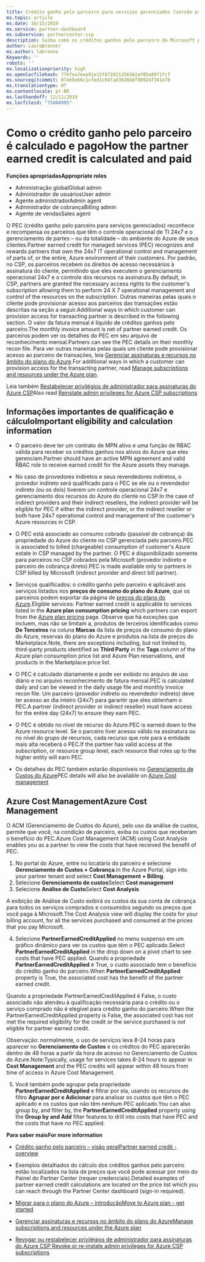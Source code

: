 ```yaml
---
title: Crédito ganho pelo parceiro para serviços gerenciados (versão prévia) | Partner Center
ms.topic: article
ms.date: 10/15/2019
ms.service: partner-dashboard
ms.subservice: partnercenter-csp
description: Saiba como os créditos ganhos pelo parceiro da Microsoft para serviços gerenciados são calculados e pagos e como verificar se você é qualificado.
author: LauraBrenner
ms.author: labrenne
Keywords: ''
robots: ''
ms.localizationpriority: high
ms.openlocfilehash: 776fea7eea91e15f872021356562af05e89f1fcf
ms.sourcegitcommit: 07eb5eb6c1cfed1c84fad3626b8f989247341e70
ms.translationtype: HT
ms.contentlocale: pt-BR
ms.lasthandoff: 12/11/2019
ms.locfileid: "75004995"
---
```

# <a name="how-the-partner-earned-credit-is-calculated-and-paid"></a><span data-ttu-id="8aa97-103">Como o crédito ganho pelo parceiro é calculado e pago</span><span class="sxs-lookup"><span data-stu-id="8aa97-103">How the partner earned credit is calculated and paid</span></span>

<span data-ttu-id="8aa97-104">**Funções apropriadas**</span><span class="sxs-lookup"><span data-stu-id="8aa97-104">**Appropriate roles**</span></span>
-   <span data-ttu-id="8aa97-105">Administração global</span><span class="sxs-lookup"><span data-stu-id="8aa97-105">Global admin</span></span>
-   <span data-ttu-id="8aa97-106">Administrador de usuários</span><span class="sxs-lookup"><span data-stu-id="8aa97-106">User admin</span></span>
-   <span data-ttu-id="8aa97-107">Agente administrador</span><span class="sxs-lookup"><span data-stu-id="8aa97-107">Admin agent</span></span>
-   <span data-ttu-id="8aa97-108">Administrador de cobrança</span><span class="sxs-lookup"><span data-stu-id="8aa97-108">Billing admin</span></span>
-   <span data-ttu-id="8aa97-109">Agente de vendas</span><span class="sxs-lookup"><span data-stu-id="8aa97-109">Sales agent</span></span>

<span data-ttu-id="8aa97-110">O PEC (crédito ganho pelo parceiro para serviços gerenciados) reconhece e recompensa os parceiros que têm o controle operacional de TI 24x7 e o gerenciamento de partes – ou da totalidade – do ambiente do Azure de seus clientes.</span><span class="sxs-lookup"><span data-stu-id="8aa97-110">Partner earned credit for managed services (PEC) recognizes and rewards partners that own the 24x7 IT operational control and management of parts of, or the entire, Azure environment of their customers.</span></span> <span data-ttu-id="8aa97-111">Por padrão, no CSP, os parceiros recebem os direitos de acesso necessários à assinatura do cliente, permitindo que eles executem o gerenciamento operacional 24x7 e o controle dos recursos na assinatura.</span><span class="sxs-lookup"><span data-stu-id="8aa97-111">By default, in CSP, partners are granted the necessary access rights to the customer's subscription allowing them to perform 24 X 7 operational management and control of the resources on the subscription.</span></span> <span data-ttu-id="8aa97-112">Outras maneiras pelas quais o cliente pode provisionar acesso aos parceiros das transações estão descritas na seção a seguir.</span><span class="sxs-lookup"><span data-stu-id="8aa97-112">Additional ways in which customer can provision access for transacting partner is described in the following section.</span></span> <span data-ttu-id="8aa97-113">O valor da fatura mensal é líquido de créditos ganhos pelo parceiro.</span><span class="sxs-lookup"><span data-stu-id="8aa97-113">The monthly invoice amount is net of partner earned credit.</span></span> <span data-ttu-id="8aa97-114">Os parceiros podem ver os detalhes do PEC em seu arquivo de reconhecimento mensal.</span><span class="sxs-lookup"><span data-stu-id="8aa97-114">Partners can see the PEC details on their monthly recon file.</span></span> <span data-ttu-id="8aa97-115">Para ver outras maneiras pelas quais um cliente pode provisionar acesso ao parceiro de transações, leia [Gerenciar assinaturas e recursos no âmbito do plano do Azure](azure-plan-manage.md).</span><span class="sxs-lookup"><span data-stu-id="8aa97-115">For additional ways in which a customer can provision access for the transacting partner, read [Manage subscriptions and resources under the Azure plan](azure-plan-manage.md).</span></span>

<span data-ttu-id="8aa97-116">Leia também [Restabelecer privilégios de administrador para assinaturas do Azure CSP](revoke-reinstate-csp.md)</span><span class="sxs-lookup"><span data-stu-id="8aa97-116">Also read [Reinstate admin privileges for Azure CSP subscriptions](revoke-reinstate-csp.md)</span></span>

## <a name="important-eligibility-and-calculation-information"></a><span data-ttu-id="8aa97-117">Informações importantes de qualificação e cálculo</span><span class="sxs-lookup"><span data-stu-id="8aa97-117">Important eligibility and calculation information</span></span>

- <span data-ttu-id="8aa97-118">O parceiro deve ter um contrato de MPN ativo e uma função de RBAC válida para receber os créditos ganhos nos ativos do Azure que eles gerenciam.</span><span class="sxs-lookup"><span data-stu-id="8aa97-118">Partner should have an active MPN agreement and valid RBAC role to receive earned credit for the Azure assets they manage.</span></span> 

- <span data-ttu-id="8aa97-119">No caso de provedores indiretos e seus revendedores indiretos, o provedor indireto será qualificado para o PEC se ele ou o revendedor indireto (ou os dois) tiverem um controle operacional 24x7 e gerenciamento dos recursos do Azure do cliente no CSP.</span><span class="sxs-lookup"><span data-stu-id="8aa97-119">In the case of indirect providers and their indirect resellers, the indirect provider will be eligible for PEC if either the indirect provider, or the indirect reseller or both have 24x7 operational control and management of the customer's Azure resources in CSP.</span></span>

- <span data-ttu-id="8aa97-120">O PEC está associado ao consumo cobrado (passível de cobrança) da propriedade do Azure do cliente no CSP gerenciada pelo parceiro.</span><span class="sxs-lookup"><span data-stu-id="8aa97-120">PEC is associated to billed (chargeable) consumption of customer's Azure estate in CSP managed by the partner.</span></span> <span data-ttu-id="8aa97-121">O PEC é disponibilizado somente para parceiros no CSP cobrados pela Microsoft (provedor indireto e parceiro de cobrança direto).</span><span class="sxs-lookup"><span data-stu-id="8aa97-121">PEC is made available only to partners in CSP billed by Microsoft (indirect provider and direct bill partner).</span></span> 

- <span data-ttu-id="8aa97-122">Serviços qualificados: o crédito ganho pelo parceiro é aplicável aos serviços listados nos **preços de consumo do plano do Azure**, que os parceiros podem exportar da página de [preços do plano do Azure](https://partner.microsoft.com/commerce/sales).</span><span class="sxs-lookup"><span data-stu-id="8aa97-122">Eligible services: Partner earned credit is applicable to services listed in the **Azure plan consumption pricing** which partners can export from the [Azure plan pricing](https://partner.microsoft.com/commerce/sales) page.</span></span> <span data-ttu-id="8aa97-123">Observe que há exceções que incluem, mas não se limitam a, produtos de terceiros identificados como **De Terceiros** na coluna **Marcas** da lista de preços de consumo do plano do Azure, reservas do plano do Azure e produtos na lista de preços do Marketplace.</span><span class="sxs-lookup"><span data-stu-id="8aa97-123">Note, there are exceptions including, but not limited to, third-party products identified as **Third Party** in  the **Tags** column of the Azure plan consumption price list and Azure Plan reservations, and products in the Marketplace price list.</span></span>

- <span data-ttu-id="8aa97-124">O PEC é calculado diariamente e pode ser exibido no arquivo de uso diário e no arquivo reconhecimento de fatura mensal.</span><span class="sxs-lookup"><span data-stu-id="8aa97-124">PEC is calculated daily and can be viewed in the daily usage file and monthly invoice recon file.</span></span> <span data-ttu-id="8aa97-125">Um parceiro (provedor indireto ou revendedor indireto) deve ter acesso ao dia inteiro (24x7) para garantir que eles obtenham o PEC.</span><span class="sxs-lookup"><span data-stu-id="8aa97-125">A partner (indirect provider or indirect reseller) must have access for the entire day (24x7) to ensure they earn PEC.</span></span>  

- <span data-ttu-id="8aa97-126">O PEC é obtido no nível de recurso do Azure.</span><span class="sxs-lookup"><span data-stu-id="8aa97-126">PEC is earned down to the Azure resource level.</span></span> <span data-ttu-id="8aa97-127">Se o parceiro tiver acesso válido na assinatura ou no nível do grupo de recursos, cada recurso que role para a entidade mais alta receberá o PEC.</span><span class="sxs-lookup"><span data-stu-id="8aa97-127">If the partner has valid access at the subscription, or resource group level, each resource that roles up to the higher entity will earn PEC.</span></span>  

- <span data-ttu-id="8aa97-128">Os detalhes do PEC também estarão disponíveis no [Gerenciamento de Custos do Azure](https://go.microsoft.com/fwlink/?linkid=2106482)</span><span class="sxs-lookup"><span data-stu-id="8aa97-128">PEC details will also be available on [Azure Cost management](https://go.microsoft.com/fwlink/?linkid=2106482)</span></span>

## <a name="azure-cost-management"></a><span data-ttu-id="8aa97-129">Azure Cost Management</span><span class="sxs-lookup"><span data-stu-id="8aa97-129">Azure Cost Management</span></span>

 <span data-ttu-id="8aa97-130">O ACM (Gerenciamento de Custos do Azure), pelo uso da análise de custos, permite que você, na condição de parceiro, exiba os custos que receberam o benefício do PEC.</span><span class="sxs-lookup"><span data-stu-id="8aa97-130">Azure Cost Management (ACM) using Cost Analysis enables you as a partner to view the costs that have received the benefit of PEC.</span></span>  

1. <span data-ttu-id="8aa97-131">No portal do Azure, entre no locatário do parceiro e selecione **Gerenciamento de Custos + Cobrança**.</span><span class="sxs-lookup"><span data-stu-id="8aa97-131">In the Azure Portal, sign into your partner tenant and select **Cost Management + Billing**.</span></span>
2.  <span data-ttu-id="8aa97-132">Selecione **Gerenciamento de custos**</span><span class="sxs-lookup"><span data-stu-id="8aa97-132">Select **Cost management**</span></span>
3.  <span data-ttu-id="8aa97-133">Selecione **Análise de Custo**</span><span class="sxs-lookup"><span data-stu-id="8aa97-133">Select **Cost Analysis**</span></span>

<span data-ttu-id="8aa97-134">A exibição de Análise de Custo exibirá os custos da sua conta de cobrança para todos os serviços comprados e consumidos segundo os preços que você paga à Microsoft.</span><span class="sxs-lookup"><span data-stu-id="8aa97-134">The Cost Analysis view will display the costs for your billing account, for all the services purchased and consumed at the prices that you pay Microsoft.</span></span>

4.  <span data-ttu-id="8aa97-135">Selecione **PartnerEarnedCreditApplied** no menu suspenso em um gráfico dinâmico para ver os custos que têm o PEC aplicado.</span><span class="sxs-lookup"><span data-stu-id="8aa97-135">Select **PartnerEarnedCreditApplied** in the drop down on a pivot chart to see costs that have PEC applied.</span></span> <span data-ttu-id="8aa97-136">Quando a propriedade **PartnerEarnedCreditApplied** é True, o custo associado tem o benefício do crédito ganho do parceiro.</span><span class="sxs-lookup"><span data-stu-id="8aa97-136">When **PartnerEarnedCreditApplied** property is True, the associated cost has the benefit of the partner earned credit.</span></span> 

<span data-ttu-id="8aa97-137">Quando a propriedade PartnerEarnedCreditApplied é False, o custo associado não atendeu à qualificação necessária para o crédito ou o serviço comprado não é elegível para crédito ganho do parceiro.</span><span class="sxs-lookup"><span data-stu-id="8aa97-137">When the PartnerEarnedCreditApplied property is False, the associated cost has not met the required eligibility for the credit or the service purchased is not eligible for partner earned credit.</span></span>

<span data-ttu-id="8aa97-138">Observação: normalmente, o uso de serviços leva 8-24 horas para aparecer no **Gerenciamento de Custos** e os créditos do PEC aparecerão dentro de 48 horas a partir da hora de acesso no Gerenciamento de Custos do Azure.</span><span class="sxs-lookup"><span data-stu-id="8aa97-138">Note:Typically, usage for services takes 8-24 hours to appear in **Cost Management** and the PEC credits will appear within 48 hours from time of access in Azure Cost Management.</span></span>

5. <span data-ttu-id="8aa97-139">Você também pode agrupar pela propriedade **PartnerEarnedCreditApplied** e filtrar por ela, usando os recursos de filtro **Agrupar por e Adicionar** para analisar os custos que têm o PEC aplicado e os custos que não têm nenhum PEC aplicado.</span><span class="sxs-lookup"><span data-stu-id="8aa97-139">You can also group by, and filter by, the **PartnerEarnedCreditApplied** property using the **Group by and Add** filter features to drill into costs that have PEC and the costs that have no PEC applied.</span></span>

 <span data-ttu-id="8aa97-140">**Para saber mais**</span><span class="sxs-lookup"><span data-stu-id="8aa97-140">**For more information**</span></span>

- [<span data-ttu-id="8aa97-141">Crédito ganho pelo parceiro – visão geral</span><span class="sxs-lookup"><span data-stu-id="8aa97-141">Partner earned credit - overview</span></span>](partner-earned-credit.md)

- <span data-ttu-id="8aa97-142">Exemplos detalhados do cálculo dos créditos ganhos pelo parceiro estão localizados na lista de preços que você pode acessar por meio do Painel do Partner Center (requer credenciais).</span><span class="sxs-lookup"><span data-stu-id="8aa97-142">Detailed examples of partner earned credit calculations are located on the price list which you can reach through the Partner Center dashboard (sign-in required).</span></span>

- [<span data-ttu-id="8aa97-143">Migrar para o plano do Azure – introdução</span><span class="sxs-lookup"><span data-stu-id="8aa97-143">Move to Azure plan - get started</span></span>](azure-plan-get-started.md)

- [<span data-ttu-id="8aa97-144">Gerenciar assinaturas e recursos no âmbito do plano do Azure</span><span class="sxs-lookup"><span data-stu-id="8aa97-144">Manage subscriptions and resources under the Azure plan</span></span>](azure-plan-manage.md)

- [<span data-ttu-id="8aa97-145">Revogar ou restabelecer privilégios de administrador para assinaturas do Azure CSP </span><span class="sxs-lookup"><span data-stu-id="8aa97-145">Revoke or re-instate admin privileges for Azure CSP subscriptions  </span></span>](revoke-reinstate-csp.md)

